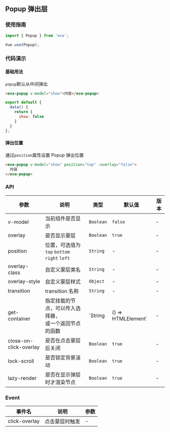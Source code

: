 <!--
 * @Description: In User Settings Edit
 * @Author: your name
 * @Date: 2019-08-15 17:03:39
 * @LastEditTime: 2019-09-02 17:37:50
 * @LastEditors: Please set LastEditors
 -->
## Popup 弹出层

### 使用指南
``` javascript
import { Popup } from 'eva';

Vue.use(Popup);
```

### 代码演示

#### 基础用法
`popup`默认从中间弹出

```html
<eva-popup v-model="show">内容</eva-popup>
```

```javascript
export default {
  data() {
    return {
      show: false
    }
  }
};
```

#### 弹出位置
通过`position`属性设置 Popup 弹出位置

```html
<eva-popup v-model="show" position="top" :overlay="false">
  内容
</eva-popup>
```

### API

| 参数 | 说明 | 类型 | 默认值 | 版本 |
|------|------|------|------|------|
| v-model | 当前组件是否显示 | `Boolean` | `false` | - |
| overlay | 是否显示蒙层 | `Boolean` | `true` | - |
| position | 位置，可选值为 `top` `bottom` <br> `right` `left` | `String` | - | - |
| overlay-class | 自定义蒙层类名 | `String` | - | - |
| overlay-style | 自定义蒙层样式 | `Object` | - | - |
| transition | transition 名称 | `String` | - | - |
| get-container | 指定挂载的节点，可以传入选择器，<br>或一个返回节点的函数 | `String | () => HTMLElement` | - | - |
| close-on-click-overlay | 是否在点击蒙层后关闭 | `Boolean` | `true` | - |
| lock-scroll | 是否锁定背景滚动 | `Boolean` | `true` | - |
| lazy-render | 是否在显示弹层时才渲染节点 | `Boolean` | `true` | - |

### Event

| 事件名 | 说明 | 参数 |
|------|------|------|
| click-overlay | 点击蒙层时触发 | - |
